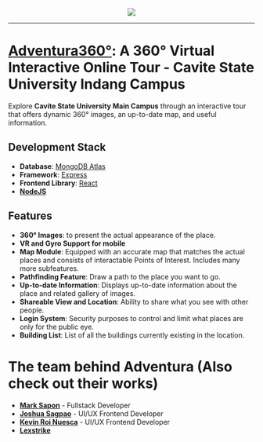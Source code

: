 <div align="center">
	<img src="https://github.com/user-attachments/assets/b83f9237-a651-4d2a-b156-1dfebe4357b2">
</div>

-----
# [Adventura360°](https://adventura360.kabsu.me): A 360° Virtual Interactive Online Tour - Cavite State University Indang Campus

Explore **Cavite State University Main Campus** through an interactive tour that offers dynamic 360° images, an up-to-date map, and useful information.


## Development Stack

- **Database**: [MongoDB Atlas](https://www.mongodb.com/products/platform/atlas-database)
- **Framework**: [Express](https://expressjs.com)
- **Frontend Library**: [React](https://react.dev)
- **[NodeJS](https://builtin.com/software-engineering-perspectives/nodejs#:~:text=js%20is%20not%20a%20framework,inserting%20the%20code%20into%20HTML.)**


## Features
- **360° Images**: to present the actual appearance of the place.
- **VR and Gyro Support for mobile**
- **Map Module**: Equipped with an accurate map that matches the actual places and consists of interactable Points of Interest. Includes many more subfeatures.
- **Pathfinding Feature**: Draw a path to the place you want to go.
- **Up-to-date Information**: Displays up-to-date information about the place and related gallery of images.
- **Shareable View and Location**: Ability to share what you see with other people.
- **Login System**: Security purposes to control and limit what places are only for the public eye.
- **Building List**: List of all the buildings currently existing in the location.

# The team behind Adventura (Also check out their works)
- [**Mark Sapon**](https://github.com/marksapon) - Fullstack Developer
- [**Joshua Sagpao**](https://github.com/JoshuaSagpao) - UI/UX Frontend Developer
- [**Kevin Roi Nuesca**](https://github.com/tfudoinkebs) - UI/UX Frontend Developer
- [**Lexstrike**](https://github.com/Lexstrike)
